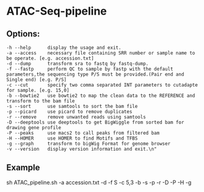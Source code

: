 # ATAC-Seq-pipeline
## Options:
    -h --help      display the usage and exit.
    -a --access    necessary file containing SRR number or sample name to be operate. [e.g. accession.txt]
    -d --dump      transform sra to fastq by fastq-dump.
    -f --fastp     perform QC to sample by fastp with the default parameters,the sequencing type P/S must be provided.(Pair end and Single end) [e.g. P/S]
    -c --cut       specify two comma separated INT parameters to cutadapte for sample. [e.g. 15,0]
    -b --bowtie2   use bowtie2 to map the clean data to the REFERENCE and transform to the bam file
    -s --sort      use samtools to sort the bam file
    -p --picard    use picard to remove duplicates
    -r --remove    remove unwanted reads using samtools
    -D --deeptools use deeptools to get BigWiggle from sorted bam for drawing gene profile
    -P --peaks     use macs2 to call peaks from filtered bam
    -H --HOMER     use HOMER to find Motifs and TFBS
    -g --graph     transform to bigWig Format for genome browser
    -v --version   display version information and exit.\n"
## Example
sh ATAC_pipeline.sh -a accession.txt -d -f S -c 5,3 -b -s -p -r -D -P -H -g
